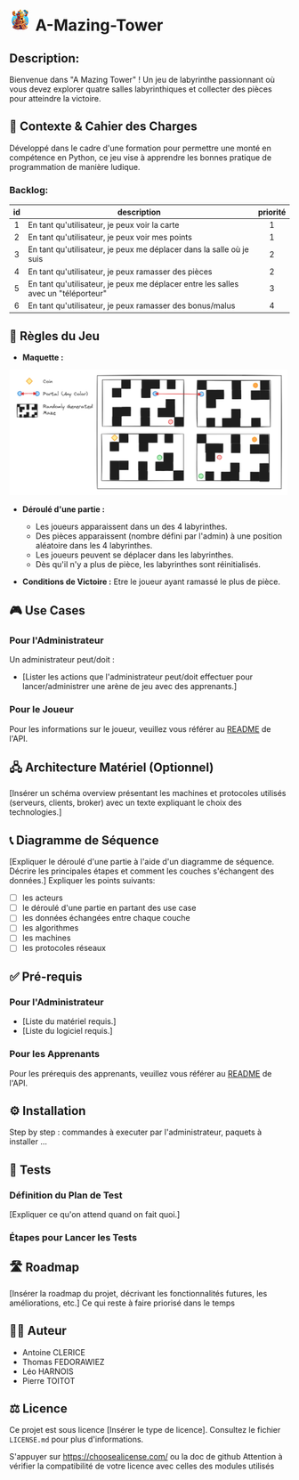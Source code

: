 # <img src="doc/A-Mazing-Tower-Logo.jpg" alt="drawing" width="40"/> A-Mazing-Tower

## Description:
Bienvenue dans "A Mazing Tower" ! Un jeu de labyrinthe passionnant où vous devez explorer quatre salles labyrinthiques et collecter des pièces pour atteindre la victoire.

## 🎯 Contexte & Cahier des Charges

Développé dans le cadre d'une formation pour permettre une monté en compétence en Python, ce jeu vise à apprendre les bonnes pratique de programmation de manière ludique.

### Backlog:
|id|description|priorité|
|:-:|---|:-:|
|1|En tant qu'utilisateur, je peux voir la carte|1|
|2|En tant qu'utilisateur, je peux voir mes points|1|
|3|En tant qu'utilisateur, je peux me déplacer dans la salle où je suis|2|
|4|En tant qu'utilisateur, je peux ramasser des pièces|2|
|5|En tant qu'utilisateur, je peux me déplacer entre les salles avec un "téléporteur"|3|
|6|En tant qu'utilisateur, je peux ramasser des bonus/malus|4|

## 🎲 Règles du Jeu

- **Maquette :**

<img src="doc/Maquette.png" alt="drawing" width="500"/>

- **Déroulé d'une partie :**
    - Les joueurs apparaissent dans un des 4 labyrinthes.
    - Des pièces apparaissent (nombre défini par l'admin) à une position aléatoire dans les 4 labyrinthes.
    - Les joueurs peuvent se déplacer dans les labyrinthes.
    - Dès qu'il n'y a plus de pièce, les labyrinthes sont réinitialisés.

- **Conditions de Victoire :** Etre le joueur ayant ramassé le plus de pièce.

## 🎮 Use Cases

### Pour l'Administrateur

Un administrateur peut/doit :
- [Lister les actions que l'administrateur peut/doit effectuer pour lancer/administrer une arène de jeu avec des apprenants.]

### Pour le Joueur

Pour les informations sur le joueur, veuillez vous référer au [README](/src/api/README.md) de l'API. 

## 🖧 Architecture Matériel (Optionnel)

[Insérer un schéma overview présentant les machines et protocoles utilisés (serveurs, clients, broker) avec un texte expliquant le choix des technologies.]

## 📞 Diagramme de Séquence

[Expliquer le déroulé d'une partie à l'aide d'un diagramme de séquence. Décrire les principales étapes et comment les couches s'échangent des données.]
Expliquer les points suivants:
- [ ] les acteurs
- [ ] le déroulé d'une partie en partant des use case
- [ ] les données échangées entre chaque couche
- [ ] les algorithmes
- [ ] les machines
- [ ] les protocoles réseaux

## ✅ Pré-requis

### Pour l'Administrateur

- [Liste du matériel requis.]
- [Liste du logiciel requis.]

### Pour les Apprenants

Pour les prérequis des apprenants, veuillez vous référer au [README](/src/api/README.md) de l'API.

## ⚙️ Installation

Step by step : commandes à executer par l'administrateur, paquets à installer ...

## 🧪 Tests

### Définition du Plan de Test

[Expliquer ce qu'on attend quand on fait quoi.]

### Étapes pour Lancer les Tests


## 🛣️ Roadmap

[Insérer la roadmap du projet, décrivant les fonctionnalités futures, les améliorations, etc.]
Ce qui reste à faire priorisé dans le temps

## 🧑‍💻 Auteur

- Antoine CLERICE
- Thomas FEDORAWIEZ
- Léo HARNOIS
- Pierre TOITOT

## ⚖️ Licence

Ce projet est sous licence [Insérer le type de licence]. Consultez le fichier `LICENSE.md` pour plus d'informations.

S'appuyer sur https://choosealicense.com/ ou la doc de github
Attention à vérifier la compatibilité de votre licence avec celles des modules utilisés

